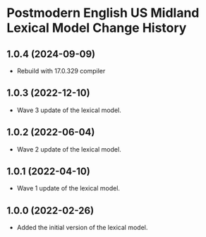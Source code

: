 Postmodern English US Midland Lexical Model Change History
====================

1.0.4 (2024-09-09)
----------------
* Rebuild with 17.0.329 compiler

1.0.3 (2022-12-10)
----------------
* Wave 3 update of the lexical model.

1.0.2 (2022-06-04)
----------------
* Wave 2 update of the lexical model.

1.0.1 (2022-04-10)
----------------
* Wave 1 update of the lexical model.

1.0.0 (2022-02-26)
----------------
* Added the initial version of the lexical model.
